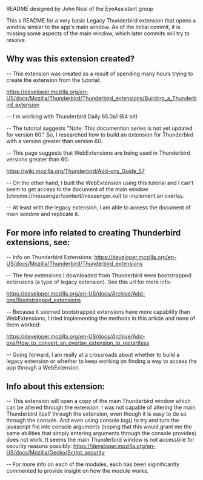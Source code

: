 README designed by John Neal of the EyeAssistant group

This a README for a very basic Legacy Thunderbird extension that opens a window similar to the app's main window. As of the initial commit, it is missing some aspects of the main window, which later commits will try to resolve.

## Why was this extension created?

-- This extension was created as a result of spending many hours trying to create the extension from the tutorial:

https://developer.mozilla.org/en-US/docs/Mozilla/Thunderbird/Thunderbird_extensions/Building_a_Thunderbird_extension

-- I'm working with Thunderbird Daily 65.0a1 (64 bit)

-- The tutorial suggests "Note: This documention series is not yet updated for version 60." So, I researched how to build an extension for Thunderbird with a version greater than version 60.

-- This page suggests that WebExtensions are being used in Thunderbird versions greater than 60:

https://wiki.mozilla.org/Thunderbird/Add-ons_Guide_57

-- On the other hand, I built the WebExtension using this tutorial and I can't seem to get access to the document of the main window (chrome://messenger/content/messenger.xul) to implement an overlay.

-- At least with the legacy extension, I am able to access the document of main window and replicate it.

## For more info related to creating Thunderbird extensions, see:

-- Info on Thunderbird Extensions: https://developer.mozilla.org/en-US/docs/Mozilla/Thunderbird/Thunderbird_extensions

-- The few extensions I downloaded from Thunderbird were bootstrapped extensions (a type of legacy extension). See this url for more info:

https://developer.mozilla.org/en-US/docs/Archive/Add-ons/Bootstrapped_extensions

-- Because it seemed bootstrapped extensions have more capability than WebExtensions, I tried implementing the methods in this article and none of them worked:

https://developer.mozilla.org/en-US/docs/Archive/Add-ons/How_to_convert_an_overlay_extension_to_restartless

-- Going forward, I am really at a crossroads about whether to build a legacy extension or whether to keep working on finding a way to access the app through a WebExtension.


## Info about this extension:

-- This extension will open a copy of the main Thunderbird window which can be altered through the extension. I was not capable of altering the main Thunderbird itself through the extension, even though it is easy to do so through the console. And even using console.log() to try and turn the javascript file into console arguments (hoping that this would grant me the same abilities that simply entering arguments through the console provides) does not work. It seems the main Thunderbird window is not accessbile for security reasons possibly: https://developer.mozilla.org/en-US/docs/Mozilla/Gecko/Script_security

-- For more info on each of the modules, each has been siginificantly commented to provide insight on how the module works.